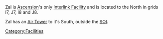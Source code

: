 Zal is [Ascension](../locations/Oshur.md#Ascension)'s only [Interlink
Facility](../terminology/Interlink.md) and is located to the North in
grids I7, J7, I8 and J8.

Zal has an [Air Tower](../locations/Air_tower.md) to it's South, outside the
[SOI](../locations/Sphere_of_Influence.md).

[Category:Facilities](Category:Facilities.md)
